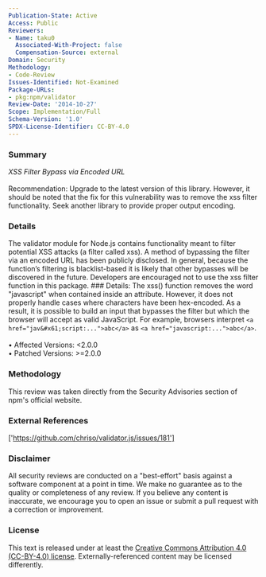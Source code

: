 ```yaml
---
Publication-State: Active
Access: Public
Reviewers:
- Name: taku0
  Associated-With-Project: false
  Compensation-Source: external
Domain: Security
Methodology:
- Code-Review
Issues-Identified: Not-Examined
Package-URLs:
- pkg:npm/validator
Review-Date: '2014-10-27'
Scope: Implementation/Full
Schema-Version: '1.0'
SPDX-License-Identifier: CC-BY-4.0
---
```

### Summary
*XSS Filter Bypass via Encoded URL*<br><br>Recommendation: Upgrade to the latest version of this library. However, it should be noted that the fix for this vulnerability was to remove the xss filter functionality. Seek another library to provide proper output encoding.
### Details
The validator module for Node.js contains functionality meant to filter potential XSS attacks (a filter called xss). A method of bypassing the filter via an encoded URL has been publicly disclosed. In general, because the function’s filtering is blacklist-based it is likely that other bypasses will be discovered in the future. Developers are encouraged not to use the xss filter function in this package.  ### Details: The xss() function removes the word "javascript" when contained inside an attribute. However, it does not properly handle cases where characters have been hex-encoded. As a result, it is possible to build an input that bypasses the filter but which the browser will accept as valid JavaScript.  For example, browsers interpret `<a href="jav&#x61;script:...">abc</a>` as `<a href="javascript:...">abc</a>`.
<br><br>• Affected Versions: <2.0.0
<br>• Patched Versions: >=2.0.0
### Methodology
This review was taken directly from the Security Advisories section of npm's official website.
### External References
['https://github.com/chriso/validator.js/issues/181']
### Disclaimer
All security reviews are conducted on a "best-effort" basis against a software component at a point in time. We make no guarantee as to the quality or completeness of any review. If you believe any content is inaccurate, we encourage you to open an issue or submit a pull request with a correction or improvement.
### License
This text is released under at least the [Creative Commons Attribution 4.0 (CC-BY-4.0) license](https://creativecommons.org/licenses/by/4.0/legalcode.txt). Externally-referenced content may be licensed differently.

